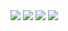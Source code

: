 <img src="FOTO1.png">
<img src="FOTO2.png">
<img src="FOTO3.png">
<img src="Captura de tela 2024-10-11 110952.png">



